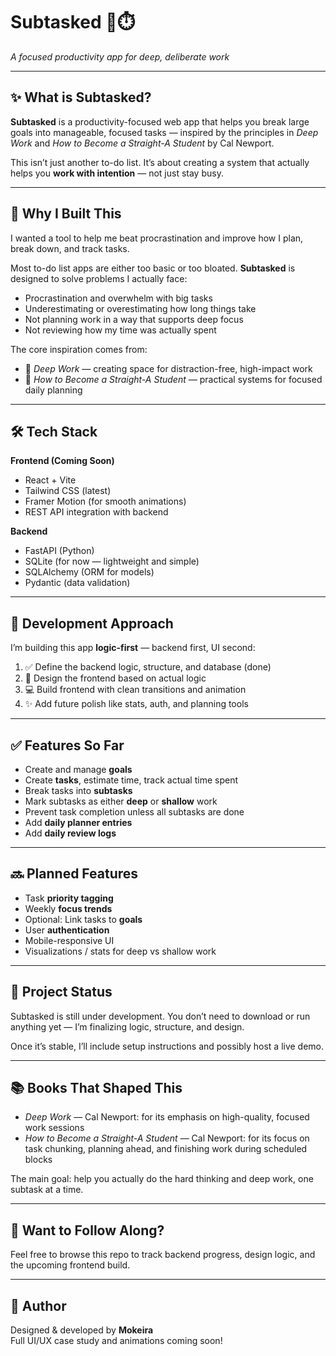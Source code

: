 # Subtasked 🧠⏱️  
*A focused productivity app for deep, deliberate work*

---

## ✨ What is Subtasked?

**Subtasked** is a productivity-focused web app that helps you break large goals into manageable, focused tasks — inspired by the principles in *Deep Work* and *How to Become a Straight-A Student* by Cal Newport.

This isn’t just another to-do list. It’s about creating a system that actually helps you **work with intention** — not just stay busy.

---

## 🌟 Why I Built This

I wanted a tool to help me beat procrastination and improve how I plan, break down, and track tasks.

Most to-do list apps are either too basic or too bloated. **Subtasked** is designed to solve problems I actually face:

- Procrastination and overwhelm with big tasks  
- Underestimating or overestimating how long things take  
- Not planning work in a way that supports deep focus  
- Not reviewing how my time was actually spent

The core inspiration comes from:

- 🧠 *Deep Work* — creating space for distraction-free, high-impact work  
- 📘 *How to Become a Straight-A Student* — practical systems for focused daily planning

---

## 🛠️ Tech Stack

**Frontend (Coming Soon)**  
- React + Vite  
- Tailwind CSS (latest)  
- Framer Motion (for smooth animations)  
- REST API integration with backend  

**Backend**  
- FastAPI (Python)  
- SQLite (for now — lightweight and simple)  
- SQLAlchemy (ORM for models)  
- Pydantic (data validation)  

---

## 🔁 Development Approach

I’m building this app **logic-first** — backend first, UI second:

1. ✅ Define the backend logic, structure, and database (done)  
2. 🎨 Design the frontend based on actual logic  
3. 💻 Build frontend with clean transitions and animation  
4. ✨ Add future polish like stats, auth, and planning tools  

---

## ✅ Features So Far

- Create and manage **goals**
- Create **tasks**, estimate time, track actual time spent
- Break tasks into **subtasks**
- Mark subtasks as either **deep** or **shallow** work
- Prevent task completion unless all subtasks are done
- Add **daily planner entries**
- Add **daily review logs**

---

## 🔜 Planned Features

- Task **priority tagging**
- Weekly **focus trends**
- Optional: Link tasks to **goals**
- User **authentication**
- Mobile-responsive UI  
- Visualizations / stats for deep vs shallow work

---

## 🚧 Project Status

Subtasked is still under development. You don’t need to download or run anything yet — I’m finalizing logic, structure, and design.

Once it’s stable, I’ll include setup instructions and possibly host a live demo.

---

## 📚 Books That Shaped This

- *Deep Work* — Cal Newport: for its emphasis on high-quality, focused work sessions  
- *How to Become a Straight-A Student* — Cal Newport: for its focus on task chunking, planning ahead, and finishing work during scheduled blocks

The main goal: help you actually do the hard thinking and deep work, one subtask at a time.

---

## 👀 Want to Follow Along?

Feel free to browse this repo to track backend progress, design logic, and the upcoming frontend build.

---

## 🧠 Author

Designed & developed by **Mokeira**  
Full UI/UX case study and animations coming soon!
